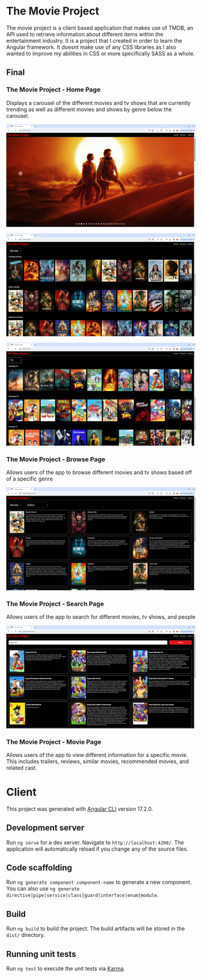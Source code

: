 # The Movie Project

The movie project is a client based application that makes use of TMDB, an API used to retrieve information about different items within the entertainment industry. It is a project that I created in order to learn the Angular framework. It doesnt make use of any CSS libraries as I also wanted to improve my abilities in CSS or more specifically SASS as a whole. 

## Final 

### The Movie Project - Home Page

Displays a carousel of the different movies and tv shows that are currently trending as well as different movies and shows by genre below the carousel.

!["Screenshot of Main Page!" (Carousel)](https://github.com/dburnham1212/the_movie_project/blob/main/Screenshots/Movie_Project_Main_Carousel.png)

!["Screenshot of Main Page!" (Movie Listings)](https://github.com/dburnham1212/the_movie_project/blob/main/Screenshots/Movie_Project_Main_Movie_Listings.png)

!["Screenshot of Main Page!" (Tv Listings)](https://github.com/dburnham1212/the_movie_project/blob/main/Screenshots/Movie_Project_Main_Tv_Listings.png)

### The Movie Project - Browse Page

Allows users of the app to browse different movies and tv shows based off of a specific genre

!["Screenshot of Browse Page!"](https://github.com/dburnham1212/the_movie_project/blob/main/Screenshots/Movie_Project_Browse_Page.png)

### The Movie Project - Search Page

Allows users of the app to search for different movies, tv shows, and people

!["Screenshot of Search Page!"](https://github.com/dburnham1212/the_movie_project/blob/main/Screenshots/Movie_Project_Search_Page.png)

### The Movie Project - Movie Page

Allows users of the app to view different information for a specific movie. This includes trailers, reviews, similar movies, recommended movies, and related cast.



# Client

This project was generated with [Angular CLI](https://github.com/angular/angular-cli) version 17.2.0.

## Development server

Run `ng serve` for a dev server. Navigate to `http://localhost:4200/`. The application will automatically reload if you change any of the source files.

## Code scaffolding

Run `ng generate component component-name` to generate a new component. You can also use `ng generate directive|pipe|service|class|guard|interface|enum|module`.

## Build

Run `ng build` to build the project. The build artifacts will be stored in the `dist/` directory.

## Running unit tests

Run `ng test` to execute the unit tests via [Karma](https://karma-runner.github.io).

